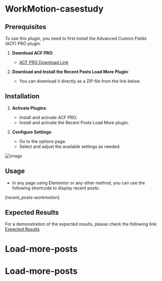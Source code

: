 ﻿# WorkMotion-casestudy

## Prerequisites
To use this plugin, you need to first install the Advanced Custom Fields (ACF) PRO plugin.

1. **Download ACF PRO**:
   - [ACF PRO Download Link](https://drive.google.com/drive/folders/17xcnliMx-KyHGd0cQw6E3dU4GxRVwYHk?usp=sharing)
   
2. **Download and Install the Recent Posts Load More Plugin**:
   - You can download it directly as a ZIP file from the link below.

## Installation

1. **Activate Plugins**:
   - Install and activate ACF PRO.
   - Install and activate the Recent Posts Load More plugin.
   
2. **Configure Settings**:
   - Go to the options page.
   - Select and adjust the available settings as needed.

![image](https://github.com/user-attachments/assets/9d1a09b6-2241-4ea7-bbe1-9d06375cfc78)


## Usage

- In any page using Elementor or any other method, you can use the following shortcode to display recent posts:

[recent_posts-workmotion]


## Expected Results

For a demonstration of the expected results, please check the following link:
[Expected Results](https://drive.google.com/drive/folders/1MhXlPsQSxEMw_-scuBDP9Pd5Htb57ArG?usp=sharing)
# Load-more-posts
# Load-more-posts
